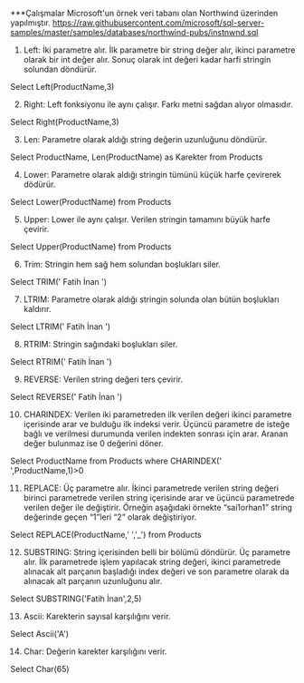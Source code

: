 ***Çalışmalar Microsoft'un örnek veri tabanı olan Northwind üzerinden yapılmıştır. 
https://raw.githubusercontent.com/microsoft/sql-server-samples/master/samples/databases/northwind-pubs/instnwnd.sql

1. Left: İki parametre alır. İlk parametre bir string değer alır, ikinci parametre olarak bir int değer alır. Sonuç olarak int değeri kadar harfi stringin solundan döndürür.

Select Left(ProductName,3)

2. Right: Left fonksiyonu ile aynı çalışır. Farkı metni sağdan alıyor olmasıdır.

Select Right(ProductName,3)

3. Len: Parametre olarak aldığı string değerin uzunluğunu döndürür.

Select ProductName, Len(ProductName) as Karekter from Products

4. Lower: Parametre olarak aldığı stringin tümünü küçük harfe çevirerek dödürür.

Select Lower(ProductName) from Products

5. Upper: Lower ile aynı çalışır. Verilen stringin tamamını büyük harfe çevirir.

Select Upper(ProductName) from Products

6. Trim: Stringin hem sağ hem solundan boşlukları siler.

Select TRIM('     Fatih İnan    ')

7. LTRIM: Parametre olarak aldığı stringin solunda olan bütün boşlukları kaldırır.

Select LTRIM('     Fatih İnan    ')

8. RTRIM: Stringin sağındaki boşlukları siler.

Select RTRIM('     Fatih İnan    ')

9. REVERSE: Verilen string değeri ters çevirir.

Select REVERSE('     Fatih İnan    ')

10. CHARINDEX: Verilen iki parametreden ilk verilen değeri ikinci parametre içerisinde arar ve bulduğu ilk indeksi verir. Üçüncü parametre de isteğe bağlı ve verilmesi durumunda verilen indekten sonrası için arar. Aranan değer bulunmaz ise 0 değerini döner.

Select ProductName from Products where CHARINDEX(' ',ProductName,1)>0

11. REPLACE: Üç parametre alır. İkinci parametrede verilen string değeri birinci parametrede verilen string içerisinde arar ve üçüncü parametrede verilen değer ile değiştirir. Örneğin aşağıdaki örnekte “sai1orhan1” string değerinde geçen “1”leri “2” olarak değiştiriyor.

Select REPLACE(ProductName,' ','_') from Products

12. SUBSTRING: String içerisinden belli bir bölümü döndürür. Üç parametre alır. İlk parametrede işlem yapılacak string değeri, ikinci parametrede alınacak alt parçanın başladığı index değeri ve son parametre olarak da alınacak alt parçanın uzunluğunu alır.

Select SUBSTRING('Fatih İnan',2,5)

13. Ascii: Karekterin sayısal karşılığını verir.

Select Ascii('A')

14. Char: Değerin karekter karşılığını verir.

Select Char(65)
